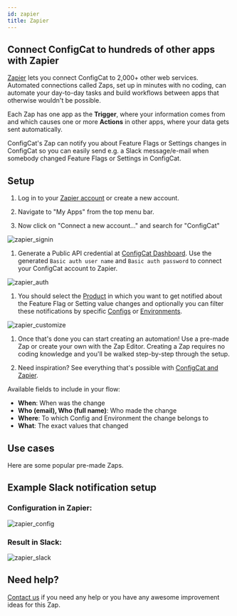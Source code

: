```yaml
---
id: zapier
title: Zapier
---
```

## Connect ConfigCat to hundreds of other apps with Zapier

<a href="https://zapier.com/apps/configcat/integrations" target="_blank">Zapier</a> lets you connect ConfigCat to 2,000+ other web services. Automated connections called Zaps, set up in minutes with no coding, can automate your day-to-day tasks and build workflows between apps that otherwise wouldn't be possible.

Each Zap has one app as the **Trigger**, where your information comes from and which causes one or more **Actions** in other apps, where your data gets sent automatically. 

ConfigCat's Zap can notify you about Feature Flags or Settings changes in ConfigCat so you can easily send e.g. a Slack message/e-mail when somebody changed Feature Flags or Settings in ConfigCat.


## Setup

1. Log in to your <a href="https://zapier.com/sign-up" target="_blank">Zapier account</a> or create a new account.

2. Navigate to "My Apps" from the top menu bar.

3. Now click on "Connect a new account..." and search for "ConfigCat"

![zapier_signin](assets/zapier_signin.png)

1. Generate a Public API credential at <a href="https://app.configcat.com/my-account/public-api-credentials" target="_blank">ConfigCat Dashboard</a>. 
   Use the generated `Basic auth user name` and `Basic auth password` to connect your ConfigCat account to Zapier.

![zapier_auth](assets/zapier_auth.png)

1. You should select the [Product](main-concepts/#product) in which you want to get notified about the Feature Flag or Setting value changes and optionally you can filter these notifications by specific [Configs](main-concepts/#config) or [Environments](main-concepts/#environment).

![zapier_customize](assets/zapier_customize.png)

1. Once that's done you can start creating an automation! Use a pre-made Zap or create your own with the Zap Editor. Creating a Zap requires no coding knowledge and you'll be walked step-by-step through the setup. 

2. Need inspiration? See everything that's possible with <a href="https://zapier.com/apps/configcat/integrations" target="_blank">ConfigCat and Zapier</a>.


Available fields to include in your flow:
* **When**: When was the change
* **Who (email), Who (full name)**: Who made the change
* **Where**: To which Config and Environment the change belongs to
* **What**: The exact values that changed

## Use cases
Here are some popular pre-made Zaps.

<script src="https://zapier.com/zapbook/embed/widget.js?services=configcat&container=true&limit=5,"></script>

## Example Slack notification setup
### Configuration in Zapier:
![zapier_config](assets/zapier_config.png)

### Result in Slack:
![zapier_slack](assets/zapier_slack.png)

## Need help?
<a href="https://configcat.com/support" target="_blank">Contact us</a> if you need any help or you have any awesome improvement ideas for this Zap.
